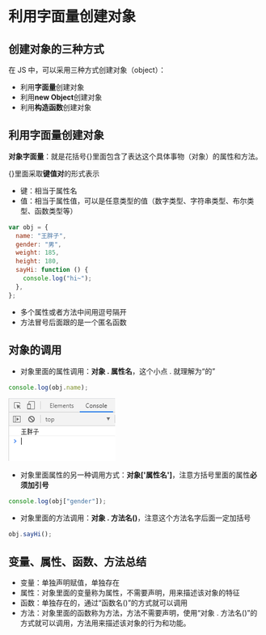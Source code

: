 # 利用字面量创建对象

## 创建对象的三种方式

在 JS 中，可以采用三种方式创建对象（object）：

- 利用**字面量**创建对象
- 利用**new Object**创建对象
- 利用**构造函数**创建对象

## 利用字面量创建对象

**对象字面量**：就是花括号{}里面包含了表达这个具体事物（对象）的属性和方法。

{}里面采取**键值对**的形式表示

- 键：相当于属性名
- 值：相当于属性值，可以是任意类型的值（数字类型、字符串类型、布尔类型、函数类型等）

```javascript
var obj = {
  name: "王胖子",
  gender: "男",
  weight: 185,
  height: 180,
  sayHi: function () {
    console.log("hi~");
  },
};
```

- 多个属性或者方法中间用逗号隔开
- 方法冒号后面跟的是一个匿名函数

## 对象的调用

- 对象里面的属性调用：**对象 . 属性名**，这个小点 . 就理解为“的”

```javascript
console.log(obj.name);
```

![image](../images/42/1.png)

- 对象里面属性的另一种调用方式：**对象['属性名']**，注意方括号里面的属性**必须加引号**

```javascript
console.log(obj["gender"]);
```

- 对象里面的方法调用：**对象 . 方法名()**，注意这个方法名字后面一定加括号

```javascript
obj.sayHi();
```

## 变量、属性、函数、方法总结

- 变量：单独声明赋值，单独存在
- 属性：对象里面的变量称为属性，不需要声明，用来描述该对象的特征
- 函数：单独存在的，通过“函数名()”的方式就可以调用
- 方法：对象里面的函数称为方法，方法不需要声明，使用“对象 . 方法名()”的方式就可以调用，方法用来描述该对象的行为和功能。
